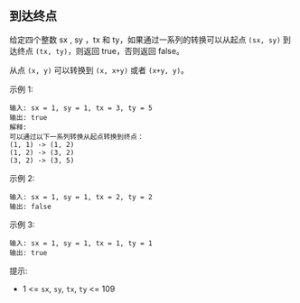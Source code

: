 ## 到达终点

给定四个整数 sx , sy ，tx 和 ty，如果通过一系列的转换可以从起点 `(sx, sy)` 到达终点 `(tx, ty)`，则返回 true，否则返回 false。

从点 `(x, y)` 可以转换到 `(x, x+y)`  或者 `(x+y, y)`。

示例 1:

```
输入: sx = 1, sy = 1, tx = 3, ty = 5
输出: true
解释:
可以通过以下一系列转换从起点转换到终点：
(1, 1) -> (1, 2)
(1, 2) -> (3, 2)
(3, 2) -> (3, 5)
```

示例 2:

```
输入: sx = 1, sy = 1, tx = 2, ty = 2
输出: false
```

示例 3:

```
输入: sx = 1, sy = 1, tx = 1, ty = 1
输出: true
```

提示:

* 1 <= `sx`, `sy`, `tx`, `ty` <= 109